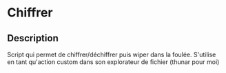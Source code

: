 # Chiffrer
## Description
Script qui permet de chiffrer/déchiffrer puis wiper dans la foulée. S'utilise en tant qu'action custom dans son explorateur de fichier (thunar pour moi)

